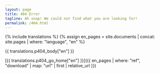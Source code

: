 ```yaml
---
layout: page
title: 404 Error
tagline: Ah snap! We could not find what you are looking for!
permalink: /404.html
---
```

{% include translations %}
{% assign en_pages = site.documents | concat: site.pages | where: "language", "en"  %}

<noscript>
{{ translations.p404_body["en"] }}

[{{ translations.p404_go_home["en"] }}]({{ en_pages | where: "ref", "download" | map: "url" | first | relative_url }})
</noscript>

<p id="404_body"></p>

<p><a id="404_go_home" href="{{ en_pages | where: "ref", "home" | map: "url" | first | relative_url }}"></a></p>

<script>
  "use strict";
  (function() {
    let languageMap = {
      {% for language in site.supported_languages %}
        "{{ language }}": {
          "404_title": "{{ translations.p404_title[language] }}",
          "404_tagline": "{{ translations.p404_tagline[language] }}",
          "404_body": "{{ translations.p404_body[language] }}",
          "404_go_home": "{{ translations.p404_go_home[language] }}"
        },
      {% endfor %}
    };

    function setLanguage(language) {
      document.getElementsByTagName("title")[0].textContent = languageMap[language]["404_title"] + " | {{ site.title }}";
      document.getElementsByClassName("project-name")[0].textContent = languageMap[language]["404_title"];
      document.getElementsByClassName("project-tagline")[0].textContent = languageMap[language]["404_tagline"];
      document.getElementById("404_body").textContent = languageMap[language]["404_body"];
      document.getElementById("404_go_home").textContent = languageMap[language]["404_go_home"];
    }

    for (const language in languageMap) {
      if (window.location.pathname.startsWith("/" + language + "/")) {
        setLanguage(language);
        return;
      }
    }
    setLanguage("en");
  })();
</script>
